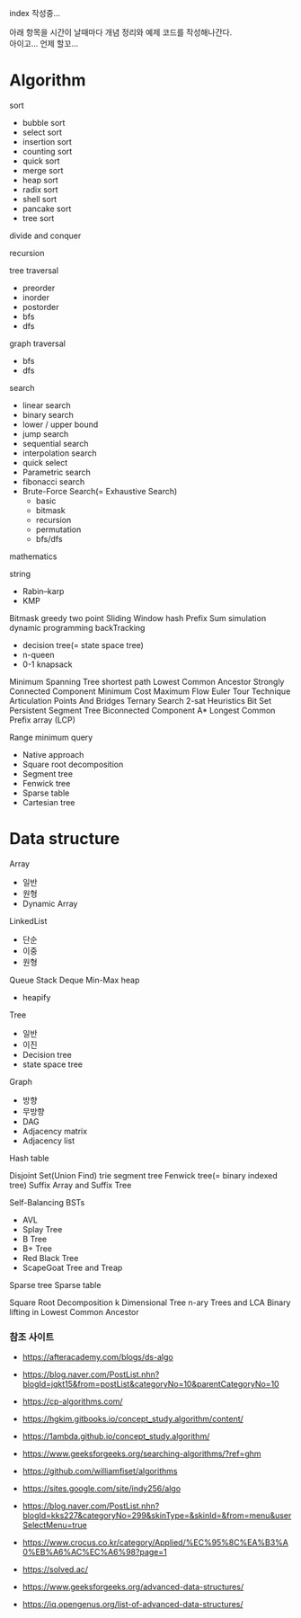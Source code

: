 
index 작성중...
   
아래 항목을 시간이 날때마다 개념 정리와 예제 코드를 작성해나간다.   
아이고... 언제 할꼬...   
    
# Algorithm

sort
  - bubble sort
  - select sort
  - insertion sort
  - counting sort
  - quick sort
  - merge sort
  - heap sort
  - radix sort
  - shell sort
  - pancake sort
  - tree sort

divide and conquer

recursion

tree traversal
  - preorder
  - inorder
  - postorder
  - bfs
  - dfs

graph traversal
  - bfs
  - dfs

search
  - linear search
  - binary search
  - lower / upper bound
  - jump search
  - sequential search
  - interpolation search
  - quick select
  - Parametric search
  - fibonacci search
  - Brute-Force Search(= Exhaustive Search)
    - basic
    - bitmask
    - recursion
    - permutation
    - bfs/dfs

mathematics

string
 - Rabin–karp
 - KMP

Bitmask
greedy
two point
Sliding Window
hash
Prefix Sum
simulation
dynamic programming
backTracking
  - decision tree(= state space tree)
  - n-queen
  - 0-1 knapsack
   
Minimum Spanning Tree
shortest path
Lowest Common Ancestor
Strongly Connected Component
Minimum Cost Maximum Flow
Euler Tour Technique
Articulation Points And Bridges
Ternary Search
2-sat
Heuristics
Bit Set
Persistent Segment Tree
Biconnected Component
A*
Longest Common Prefix array (LCP)


Range minimum query
  - Native approach
  - Square root decomposition
  - Segment tree
  - Fenwick tree
  - Sparse table
  - Cartesian tree
  


# Data structure 
Array
  - 일반
  - 원형
  - Dynamic Array

LinkedList
  - 단순
  - 이중
  - 원형
  
Queue
Stack
Deque
Min-Max heap
  - heapify

Tree
  - 일반
  - 이진
  - Decision tree
  - state space tree

Graph
  - 방향
  - 무방향
  - DAG
  - Adjacency matrix
  - Adjacency list

Hash table


Disjoint Set(Union Find)
trie
segment tree
Fenwick tree(= binary indexed tree)
Suffix Array and Suffix Tree

Self-Balancing BSTs
 - AVL 
 - Splay Tree
 - B Tree
 - B+ Tree
 - Red Black Tree
 - ScapeGoat Tree and Treap

Sparse tree
Sparse table

Square Root Decomposition
k Dimensional Tree
n-ary Trees and LCA
Binary lifting in Lowest Common Ancestor





### 참조 사이트
 - https://afteracademy.com/blogs/ds-algo
 - https://blog.naver.com/PostList.nhn?blogId=jqkt15&from=postList&categoryNo=10&parentCategoryNo=10
 - https://cp-algorithms.com/
 - https://hgkim.gitbooks.io/concept_study.algorithm/content/
 - https://1ambda.github.io/concept_study.algorithm/
 - https://www.geeksforgeeks.org/searching-algorithms/?ref=ghm
 - https://github.com/williamfiset/algorithms
 - https://sites.google.com/site/indy256/algo
 - https://blog.naver.com/PostList.nhn?blogId=kks227&categoryNo=299&skinType=&skinId=&from=menu&userSelectMenu=true
 - https://www.crocus.co.kr/category/Applied/%EC%95%8C%EA%B3%A0%EB%A6%AC%EC%A6%98?page=1
 - https://solved.ac/

 - https://www.geeksforgeeks.org/advanced-data-structures/
 - https://iq.opengenus.org/list-of-advanced-data-structures/